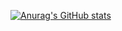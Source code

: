 [![Anurag's GitHub stats](https://github-readme-stats.vercel.app/apijulesgzel=anuraghazra)](https://github.com/anuraghazra/github-readme-stats)
